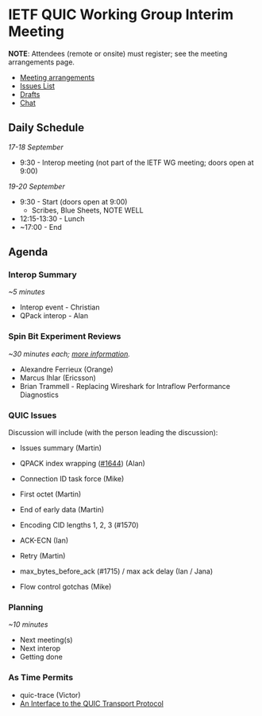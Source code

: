# IETF QUIC Working Group Interim Meeting

**NOTE**: Attendees (remote or onsite) must register; see the meeting arrangements page.

* [Meeting arrangements](https://github.com/quicwg/wg-materials/blob/master/interim-18-09/arrangements.md)
* [Issues List](https://github.com/quicwg/base-drafts/issues)
* [Drafts](https://github.com/quicwg/base-drafts)
* [Chat](xmpp:quic@jabber.ietf.org?join)

## Daily Schedule

_17-18 September_

* 9:30 - Interop meeting (not part of the IETF WG meeting; doors open at 9:00)

_19-20 September_

* 9:30 - Start (doors open at 9:00)
  * Scribes, Blue Sheets, NOTE WELL
* 12:15-13:30 - Lunch
* ~17:00 - End


## Agenda

### Interop Summary

_~5 minutes_

* Interop event - Christian
* QPack interop - Alan

### Spin Bit Experiment Reviews

_~30 minutes each; [more information](https://mailarchive.ietf.org/arch/msg/quic/3o9eAubWNfWvuMBLu-tIxc5Tba0)._

* Alexandre Ferrieux (Orange)
* Marcus Ihlar (Ericsson)
* Brian Trammell - Replacing Wireshark for Intraflow Performance Diagnostics

### QUIC Issues

Discussion will include (with the person leading the discussion):

* Issues summary (Martin)
* QPACK index wrapping ([#1644](https://github.com/quicwg/base-drafts/issues/1644)) (Alan)
* Connection ID task force (Mike)
* First octet (Martin)
* End of early data (Martin)
* Encoding CID lengths 1, 2, 3 (#1570)

* ACK-ECN (Ian)
* Retry (Martin)
* max_bytes_before_ack (#1715) / max ack delay (Ian / Jana)
* Flow control gotchas (Mike)

### Planning

_~10 minutes_

- Next meeting(s)
- Next interop
- Getting done


### As Time Permits

* quic-trace (Victor)
* [An Interface to the QUIC Transport Protocol](https://tools.ietf.org/html/draft-pauly-quic-interface)

